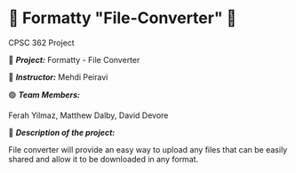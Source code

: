 # 📄 Formatty "File-Converter" 📄

CPSC 362 Project

🔴 ***Project:*** Formatty - File Converter 

🔵 ***Instructor:*** Mehdi Peiravi

🟢 ***Team Members:***

Ferah Yilmaz, Matthew Dalby, David Devore 

📌 ***Description of the project:***

File converter will provide an easy way to upload any files that can be easily shared and allow it
to be downloaded in any format.



